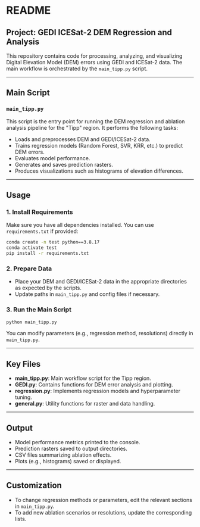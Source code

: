 # README

## Project: GEDI ICESat-2 DEM Regression and Analysis

This repository contains code for processing, analyzing, and visualizing Digital Elevation Model (DEM) errors using GEDI and ICESat-2 data. The main workflow is orchestrated by the `main_tipp.py` script.

---

## Main Script

### `main_tipp.py`

This script is the entry point for running the DEM regression and ablation analysis pipeline for the "Tipp" region. It performs the following tasks:

- Loads and preprocesses DEM and GEDI/ICESat-2 data.
- Trains regression models (Random Forest, SVR, KRR, etc.) to predict DEM errors.
- Evaluates model performance.
- Generates and saves prediction rasters.
- Produces visualizations such as histograms of elevation differences.

---

## Usage

### 1. Install Requirements

Make sure you have all dependencies installed. You can use `requirements.txt` if provided:

```bash
conda create -n test python==3.8.17
conda activate test
pip install -r requirements.txt
```

### 2. Prepare Data

- Place your DEM and GEDI/ICESat-2 data in the appropriate directories as expected by the scripts.
- Update paths in `main_tipp.py` and config files if necessary.

### 3. Run the Main Script

```bash
python main_tipp.py
```

You can modify parameters (e.g., regression method, resolutions) directly in `main_tipp.py`.

---

## Key Files

- **main_tipp.py**: Main workflow script for the Tipp region.
- **GEDI.py**: Contains functions for DEM error analysis and plotting.
- **regression.py**: Implements regression models and hyperparameter tuning.
- **general.py**: Utility functions for raster and data handling.

---

## Output

- Model performance metrics printed to the console.
- Prediction rasters saved to output directories.
- CSV files summarizing ablation effects.
- Plots (e.g., histograms) saved or displayed.

---

## Customization

- To change regression methods or parameters, edit the relevant sections in `main_tipp.py`.
- To add new ablation scenarios or resolutions, update the corresponding lists.
